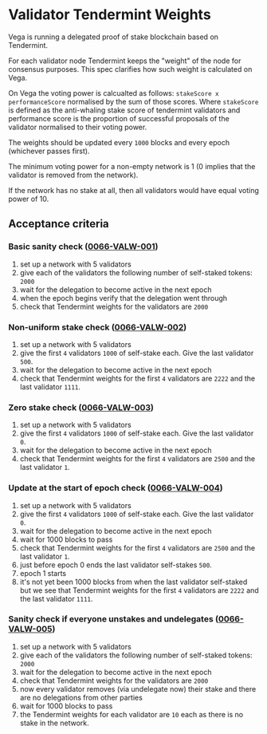 # Validator Tendermint Weights

Vega is running a delegated proof of stake blockchain based on Tendermint. 

For each validator node Tendermint keeps the "weight" of the node for consensus purposes. This spec clarifies how such weight is calculated on Vega. 

On Vega the voting power is calcualted as follows: `stakeScore x performanceScore` normalised by the sum of those scores. Where `stakeScore` is defined as the anti-whaling stake score of tendermint validators and performance score is the proportion of successful proposals of the validator normalised to their voting power. 

The weights should be updated every `1000` blocks and every epoch (whichever passes first).

The minimum voting power for a non-empty network is 1 (0 implies that the validator is removed from the network).

If the network has no stake at all, then all validators would have equal voting power of 10. 
## Acceptance criteria 

### Basic sanity check (<a name="0066-VALW-001" href="#0066-VALW-001">0066-VALW-001</a>)
1. set up a network with 5 validators 
1. give each of the validators the following number of self-staked tokens: `2000`
1. wait for the delegation to become active in the next epoch
1. when the epoch begins verify that the delegation went through
1. check that Tendermint weights for the validators are `2000`

### Non-uniform stake check (<a name="0066-VALW-002" href="#0066-VALW-002">0066-VALW-002</a>)
1. set up a network with 5 validators
1. give the first `4` validators `1000` of self-stake each. Give the last validator `500`. 
1. wait for the delegation to become active in the next epoch
1. check that Tendermint weights for the first `4` validators are `2222` and the last validator `1111`. 

### Zero stake check  (<a name="0066-VALW-003" href="#0066-VALW-003">0066-VALW-003</a>)
1. set up a network with 5 validators
1. give the first `4` validators `1000` of self-stake each. Give the last validator `0`. 
1. wait for the delegation to become active in the next epoch
1. check that Tendermint weights for the first `4` validators are `2500` and the last validator `1`. 

### Update at the start of epoch check (<a name="0066-VALW-004" href="#0066-VALW-004">0066-VALW-004</a>)
1. set up a network with 5 validators
1. give the first `4` validators `1000` of self-stake each. Give the last validator `0`. 
1. wait for the delegation to become active in the next epoch
1. wait for 1000 blocks to pass
1. check that Tendermint weights for the first `4` validators are `2500` and the last validator `1`. 
1. just before epoch 0 ends the last validator self-stakes `500`. 
1. epoch 1 starts 
1. it's not yet been 1000 blocks from when the last validator self-staked but we see that Tendermint weights for the first `4` validators are `2222` and the last validator `1111`. 

### Sanity check if everyone unstakes and undelegates (<a name="0066-VALW-005" href="#0066-VALW-005">0066-VALW-005</a>)
1. set up a network with 5 validators
1. give each of the validators the following number of self-staked tokens: `2000`
1. wait for the delegation to become active in the next epoch
1. check that Tendermint weights for the validators are `2000`
1. now every validator removes (via undelegate now) their stake and there are no delegations from other parties
1. wait for 1000 blocks to pass
1. the Tendermint weights for each validator are `10` each as there is no stake in the network. 